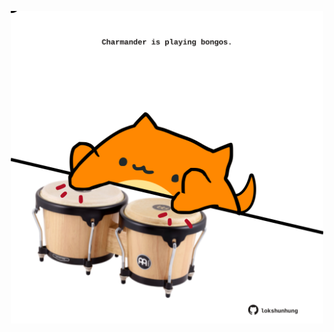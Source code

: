 <!-- built at 04/10/2021, 22:02:12 UTC -->
<p align="center">
  <img width="500" height="500" src="./ReadmeImage.svg">
</p>

